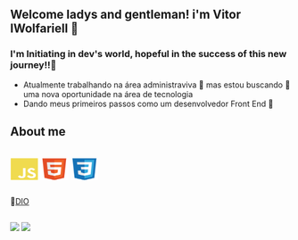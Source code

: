 ## Welcome ladys and gentleman! i'm Vitor lWolfariell 👋
### I'm Initiating in dev's world, hopeful in the success of this new journey!!:angel:

- Atualmente trabalhando na área administraviva :office: mas estou buscando :telescope: uma nova oportunidade na área de tecnologia
- Dando meus primeiros passos como um desenvolvedor Front End 🌱

## About me
<!-- <a href="https://github.com/anuraghazra/github-readme-stats">
  <img align="center" src="https://github-readme-stats.vercel.app/api?username=lWolfariell&show_icons=true&theme=synthwave" />
</a>
<a href="https://github.com/anuraghazra/convoychat">
  <img align="center" src="https://github-readme-stats.vercel.app/api/top-langs/?username=lWolfariell&layout=compact&show_icons=true&theme=synthwave" />
</a> -->

<div style="display: inline_block"><br>
  <img align="center" alt="Wolf-Js" height="40" width="50" src="https://raw.githubusercontent.com/devicons/devicon/master/icons/javascript/javascript-plain.svg">
  <img align="center" alt="Wolf-HTML" height="40" width="50" src="https://raw.githubusercontent.com/devicons/devicon/master/icons/html5/html5-original.svg">
  <img align="center" alt="Wolf-CSS" height="40" width="50" src="https://raw.githubusercontent.com/devicons/devicon/master/icons/css3/css3-original.svg">
</div>

##
:link:[DIO](https://web.dio.me/users/vitor_wolf20?tab=achievements)
##
<div>
<a href="https://www.linkedin.com/in/vitor-gui/" target="_blank"><img src="https://img.shields.io/badge/LinkedIn-0077B5?style=for-the-badge&logo=linkedin&logoColor=white" target="_blank"></a>
<a href="https://vitor.wolf20@gmail.com" target="_blank"><img src="https://img.shields.io/badge/Gmail-D14836?style=for-the-badge&logo=gmail&logoColor=white" target="_blank"></a>
<div>
